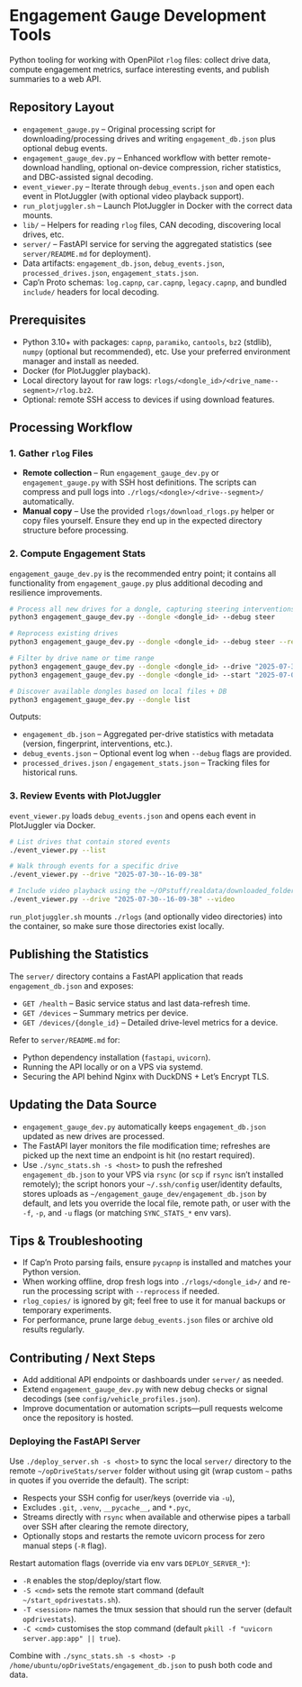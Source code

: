 
# Engagement Gauge Development Tools

Python tooling for working with OpenPilot `rlog` files: collect drive data, compute engagement metrics, surface interesting events, and publish summaries to a web API.

## Repository Layout

- `engagement_gauge.py` – Original processing script for downloading/processing drives and writing `engagement_db.json` plus optional debug events.
- `engagement_gauge_dev.py` – Enhanced workflow with better remote-download handling, optional on-device compression, richer statistics, and DBC-assisted signal decoding.
- `event_viewer.py` – Iterate through `debug_events.json` and open each event in PlotJuggler (with optional video playback support).
- `run_plotjuggler.sh` – Launch PlotJuggler in Docker with the correct data mounts.
- `lib/` – Helpers for reading `rlog` files, CAN decoding, discovering local drives, etc.
- `server/` – FastAPI service for serving the aggregated statistics (see `server/README.md` for deployment).
- Data artifacts: `engagement_db.json`, `debug_events.json`, `processed_drives.json`, `engagement_stats.json`.
- Cap’n Proto schemas: `log.capnp`, `car.capnp`, `legacy.capnp`, and bundled `include/` headers for local decoding.

## Prerequisites

- Python 3.10+ with packages: `capnp`, `paramiko`, `cantools`, `bz2` (stdlib), `numpy` (optional but recommended), etc. Use your preferred environment manager and install as needed.
- Docker (for PlotJuggler playback).
- Local directory layout for raw logs: `rlogs/<dongle_id>/<drive_name--segment>/rlog.bz2`.
- Optional: remote SSH access to devices if using download features.

## Processing Workflow

### 1. Gather `rlog` Files

- **Remote collection** – Run `engagement_gauge_dev.py` or `engagement_gauge.py` with SSH host definitions. The scripts can compress and pull logs into `./rlogs/<dongle>/<drive--segment>/` automatically.
- **Manual copy** – Use the provided `rlogs/download_rlogs.py` helper or copy files yourself. Ensure they end up in the expected directory structure before processing.

### 2. Compute Engagement Stats

`engagement_gauge_dev.py` is the recommended entry point; it contains all functionality from `engagement_gauge.py` plus additional decoding and resilience improvements.

```bash
# Process all new drives for a dongle, capturing steering interventions
python3 engagement_gauge_dev.py --dongle <dongle_id> --debug steer

# Reprocess existing drives
python3 engagement_gauge_dev.py --dongle <dongle_id> --debug steer --reprocess

# Filter by drive name or time range
python3 engagement_gauge_dev.py --dongle <dongle_id> --drive "2025-07-30--16-09-38"
python3 engagement_gauge_dev.py --dongle <dongle_id> --start "2025-07-01" --stop "2025-07-31"

# Discover available dongles based on local files + DB
python3 engagement_gauge_dev.py --dongle list
```

Outputs:

- `engagement_db.json` – Aggregated per-drive statistics with metadata (version, fingerprint, interventions, etc.).
- `debug_events.json` – Optional event log when `--debug` flags are provided.
- `processed_drives.json` / `engagement_stats.json` – Tracking files for historical runs.

### 3. Review Events with PlotJuggler

`event_viewer.py` loads `debug_events.json` and opens each event in PlotJuggler via Docker.

```bash
# List drives that contain stored events
./event_viewer.py --list

# Walk through events for a specific drive
./event_viewer.py --drive "2025-07-30--16-09-38"

# Include video playback using the ~/OPstuff/realdata/downloaded_folders/ layout
./event_viewer.py --drive "2025-07-30--16-09-38" --video
```

`run_plotjuggler.sh` mounts `./rlogs` (and optionally video directories) into the container, so make sure those directories exist locally.

## Publishing the Statistics

The `server/` directory contains a FastAPI application that reads `engagement_db.json` and exposes:

- `GET /health` – Basic service status and last data-refresh time.
- `GET /devices` – Summary metrics per device.
- `GET /devices/{dongle_id}` – Detailed drive-level metrics for a device.

Refer to `server/README.md` for:

- Python dependency installation (`fastapi`, `uvicorn`).
- Running the API locally or on a VPS via systemd.
- Securing the API behind Nginx with DuckDNS + Let’s Encrypt TLS.

## Updating the Data Source

- `engagement_gauge_dev.py` automatically keeps `engagement_db.json` updated as new drives are processed.
- The FastAPI layer monitors the file modification time; refreshes are picked up the next time an endpoint is hit (no restart required).
- Use `./sync_stats.sh -s <host>` to push the refreshed `engagement_db.json` to your VPS via `rsync` (or `scp` if `rsync` isn’t installed remotely); the script honors your `~/.ssh/config` user/identity defaults, stores uploads as `~/engagement_gauge_dev/engagement_db.json` by default, and lets you override the local file, remote path, or user with the `-f`, `-p`, and `-u` flags (or matching `SYNC_STATS_*` env vars).

## Tips & Troubleshooting

- If Cap’n Proto parsing fails, ensure `pycapnp` is installed and matches your Python version.
- When working offline, drop fresh logs into `./rlogs/<dongle_id>/` and re-run the processing script with `--reprocess` if needed.
- `rlog_copies/` is ignored by git; feel free to use it for manual backups or temporary experiments.
- For performance, prune large `debug_events.json` files or archive old results regularly.

## Contributing / Next Steps

- Add additional API endpoints or dashboards under `server/` as needed.
- Extend `engagement_gauge_dev.py` with new debug checks or signal decodings (see `config/vehicle_profiles.json`).
- Improve documentation or automation scripts—pull requests welcome once the repository is hosted.

### Deploying the FastAPI Server

Use `./deploy_server.sh -s <host>` to sync the local `server/` directory to the remote `~/opDriveStats/server` folder without using git (wrap custom `~` paths in quotes if you override the default). The script:
- Respects your SSH config for user/keys (override via `-u`),
- Excludes `.git`, `.venv`, `__pycache__`, and `*.pyc`,
- Streams directly with `rsync` when available and otherwise pipes a tarball over SSH after clearing the remote directory,
- Optionally stops and restarts the remote uvicorn process for zero manual steps (`-R` flag).

Restart automation flags (override via env vars `DEPLOY_SERVER_*`):

- `-R` enables the stop/deploy/start flow.
- `-S <cmd>` sets the remote start command (default `~/start_opdrivestats.sh`).
- `-T <session>` names the tmux session that should run the server (default `opdrivestats`).
- `-C <cmd>` customises the stop command (default `pkill -f "uvicorn server.app:app" || true`).

Combine with `./sync_stats.sh -s <host> -p /home/ubuntu/opDriveStats/engagement_db.json` to push both code and data.
